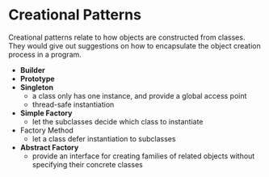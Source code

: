 # Creational Patterns

Creational patterns relate to how objects are constructed from classes. They would give out suggestions on how to encapsulate the object creation process in a program.

+ **Builder**
+ **Prototype**
+ **Singleton**
  + a class only has one instance, and provide a global access point
  + thread-safe instantiation
+ **Simple Factory**
  + let the subclasses decide which class to instantiate
+ Factory Method
  + let a class defer instantiation to subclasses
+ **Abstract Factory**
  + provide an interface for creating families of related objects without specifying their concrete classes

